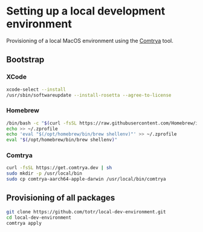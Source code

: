 # Setting up a local development environment

Provisioning of a local MacOS environment using the [Comtrya](https://comtrya.dev) tool.

## Bootstrap

### XCode
```sh
xcode-select --install
/usr/sbin/softwareupdate --install-rosetta --agree-to-license
```

### Homebrew
```sh
/bin/bash -c "$(curl -fsSL https://raw.githubusercontent.com/Homebrew/install/HEAD/install.sh)"
echo >> ~/.zprofile
echo 'eval "$(/opt/homebrew/bin/brew shellenv)"' >> ~/.zprofile
eval "$(/opt/homebrew/bin/brew shellenv)"
```

### Comtrya
```sh
curl -fsSL https://get.comtrya.dev | sh
sudo mkdir -p /usr/local/bin
sudo cp comtrya-aarch64-apple-darwin /usr/local/bin/comtrya
```

## Provisioning of all packages
```sh
git clone https://github.com/totr/local-dev-environment.git
cd local-dev-environment
comtrya apply
```
